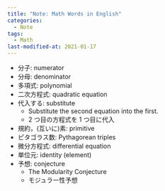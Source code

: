 ```yaml
---
title: "Note: Math Words in English"
categories:
  - Note
tags:
  - Math
last-modified-at: 2021-01-17
---
```


- 分子: numerator
- 分母: denominator
- 多項式: polynomial
- 二次方程式: quadratic equation 
- 代入する: substitute
  - Substitute the second equation into the first.
  - 2 つ目の方程式を 1 つ目に代入
- 規約，(互いに)素: primitive
- ピタゴラス数: Pythagorean triples
- 微分方程式: differential equation
- 単位元: identity (element)
- 予想: conjecture
  - The Modularity Conjecture
  - モジュラー性予想

